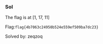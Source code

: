 ### Sol  

The flag is at [1, 17, 11]  

Flag:`flag{4b7063c24950b524e559ef509ba7dc23}`

Solved by: zeqzoq